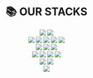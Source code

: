 <div align=center><h1>📚 OUR STACKS</h1></div>  <div align=center>  <img src="https://img.shields.io/badge/python-3776AB?style=for-the-badge&logo=python&logoColor=white"> <img src="https://img.shields.io/badge/java-007396?style=for-the-badge&logo=java&logoColor=white">     <br>  
<img src="https://img.shields.io/badge/pytorch-EE4C2C?style=for-the-badge&logo=pytorch&logoColor=white"> <img src="https://img.shields.io/badge/opencv-5C3EE8?style=for-the-badge&logo=opencv&logoColor=white">  <img src="https://img.shields.io/badge/FASTAI-40AEF0?style=for-the-badge&logo=&logoColor=white"> <img src="https://img.shields.io/badge/yolo-21375A?style=for-the-badge&logo=yolo&logoColor=white"> <img src="https://img.shields.io/badge/ultralytics-2D50A5?style=for-the-badge&logo=ultralytics&logoColor=white">  <br>  
 <img src="https://img.shields.io/badge/linux-FCC624?style=for-the-badge&logo=linux&logoColor=black">  <img src="https://img.shields.io/badge/aws EC2-FF9900?style=for-the-badge&logo=amazonec2&logoColor=white">
<img src="https://img.shields.io/badge/aws S3-569A31?style=for-the-badge&logo=amazons3&logoColor=white"> <br>  <img src="https://img.shields.io/badge/github-181717?style=for-the-badge&logo=github&logoColor=white">  <img src="https://img.shields.io/badge/git-F05032?style=for-the-badge&logo=git&logoColor=white">  <img src="https://img.shields.io/badge/slack-4A154B?style=for-the-badge&logo=slack&logoColor=white"> <img src="https://img.shields.io/badge/notion-000000?style=for-the-badge&logo=notion&logoColor=white"> <br>  
<img src="https://img.shields.io/badge/android-68A51C?style=for-the-badge&logo=android&logoColor=white"> <img src="https://img.shields.io/badge/androidstudio-3DDC84?style=for-the-badge&logo=androidstudio&logoColor=white"> <br>  
<img src="https://img.shields.io/badge/arcore?style=for-the-badge&logo=android&logoColor=white">
</div>
